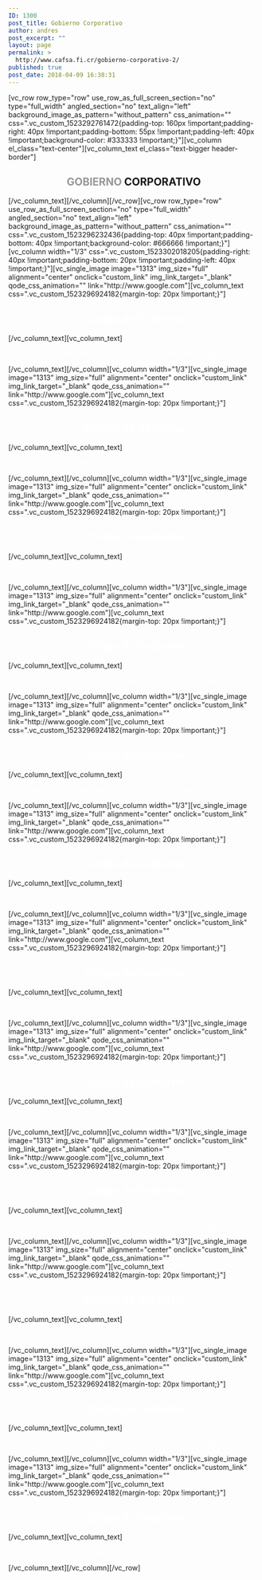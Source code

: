 ```yaml
---
ID: 1300
post_title: Gobierno Corporativo
author: andres
post_excerpt: ""
layout: page
permalink: >
  http://www.cafsa.fi.cr/gobierno-corporativo-2/
published: true
post_date: 2018-04-09 16:38:31
---
```

[vc_row row_type="row" use_row_as_full_screen_section="no" type="full_width" angled_section="no" text_align="left" background_image_as_pattern="without_pattern" css_animation="" css=".vc_custom_1523292761472{padding-top: 160px !important;padding-right: 40px !important;padding-bottom: 55px !important;padding-left: 40px !important;background-color: #333333 !important;}"][vc_column el_class="text-center"][vc_column_text el_class="text-bigger header-border"]
<h2 style="text-align: center;"><span style="color: #979797;">GOBIERNO</span> CORPORATIVO</h2>
[/vc_column_text][/vc_column][/vc_row][vc_row row_type="row" use_row_as_full_screen_section="no" type="full_width" angled_section="no" text_align="left" background_image_as_pattern="without_pattern" css_animation="" css=".vc_custom_1523296232436{padding-top: 40px !important;padding-bottom: 40px !important;background-color: #666666 !important;}"][vc_column width="1/3" css=".vc_custom_1523302018205{padding-right: 40px !important;padding-bottom: 20px !important;padding-left: 40px !important;}"][vc_single_image image="1313" img_size="full" alignment="center" onclick="custom_link" img_link_target="_blank" qode_css_animation="" link="http://www.google.com"][vc_column_text css=".vc_custom_1523296924182{margin-top: 20px !important;}"]
<h2 style="text-align: center;"><span style="color: #ffffff;">Código de Gobierno</span></h2>
[/vc_column_text][vc_column_text]
<p style="text-align: center;"><span style="color: #ffffff;">Consulte nuestros atestados y experiencia de nuestro equipo gerencial.</span></p>
[/vc_column_text][/vc_column][vc_column width="1/3"][vc_single_image image="1313" img_size="full" alignment="center" onclick="custom_link" img_link_target="_blank" qode_css_animation="" link="http://www.google.com"][vc_column_text css=".vc_custom_1523296924182{margin-top: 20px !important;}"]
<h2 style="text-align: center;"><span style="color: #ffffff;">Código de Gobierno</span></h2>
[/vc_column_text][vc_column_text]
<p style="text-align: center;"><span style="color: #ffffff;">Consulte nuestros atestados y experiencia de nuestro equipo gerencial.</span></p>
[/vc_column_text][/vc_column][vc_column width="1/3"][vc_single_image image="1313" img_size="full" alignment="center" onclick="custom_link" img_link_target="_blank" qode_css_animation="" link="http://www.google.com"][vc_column_text css=".vc_custom_1523296924182{margin-top: 20px !important;}"]
<h2 style="text-align: center;"><span style="color: #ffffff;">Código de Gobierno</span></h2>
[/vc_column_text][vc_column_text]
<p style="text-align: center;"><span style="color: #ffffff;">Consulte nuestros atestados y experiencia de nuestro equipo gerencial.</span></p>
[/vc_column_text][/vc_column][vc_column width="1/3"][vc_single_image image="1313" img_size="full" alignment="center" onclick="custom_link" img_link_target="_blank" qode_css_animation="" link="http://www.google.com"][vc_column_text css=".vc_custom_1523296924182{margin-top: 20px !important;}"]
<h2 style="text-align: center;"><span style="color: #ffffff;">Código de Gobierno</span></h2>
[/vc_column_text][vc_column_text]
<p style="text-align: center;"><span style="color: #ffffff;">Consulte nuestros atestados y experiencia de nuestro equipo gerencial.</span></p>
[/vc_column_text][/vc_column][vc_column width="1/3"][vc_single_image image="1313" img_size="full" alignment="center" onclick="custom_link" img_link_target="_blank" qode_css_animation="" link="http://www.google.com"][vc_column_text css=".vc_custom_1523296924182{margin-top: 20px !important;}"]
<h2 style="text-align: center;"><span style="color: #ffffff;">Código de Gobierno</span></h2>
[/vc_column_text][vc_column_text]
<p style="text-align: center;"><span style="color: #ffffff;">Consulte nuestros atestados y experiencia de nuestro equipo gerencial.</span></p>
[/vc_column_text][/vc_column][vc_column width="1/3"][vc_single_image image="1313" img_size="full" alignment="center" onclick="custom_link" img_link_target="_blank" qode_css_animation="" link="http://www.google.com"][vc_column_text css=".vc_custom_1523296924182{margin-top: 20px !important;}"]
<h2 style="text-align: center;"><span style="color: #ffffff;">Código de Gobierno</span></h2>
[/vc_column_text][vc_column_text]
<p style="text-align: center;"><span style="color: #ffffff;">Consulte nuestros atestados y experiencia de nuestro equipo gerencial.</span></p>
[/vc_column_text][/vc_column][vc_column width="1/3"][vc_single_image image="1313" img_size="full" alignment="center" onclick="custom_link" img_link_target="_blank" qode_css_animation="" link="http://www.google.com"][vc_column_text css=".vc_custom_1523296924182{margin-top: 20px !important;}"]
<h2 style="text-align: center;"><span style="color: #ffffff;">Código de Gobierno</span></h2>
[/vc_column_text][vc_column_text]
<p style="text-align: center;"><span style="color: #ffffff;">Consulte nuestros atestados y experiencia de nuestro equipo gerencial.</span></p>
[/vc_column_text][/vc_column][vc_column width="1/3"][vc_single_image image="1313" img_size="full" alignment="center" onclick="custom_link" img_link_target="_blank" qode_css_animation="" link="http://www.google.com"][vc_column_text css=".vc_custom_1523296924182{margin-top: 20px !important;}"]
<h2 style="text-align: center;"><span style="color: #ffffff;">Código de Gobierno</span></h2>
[/vc_column_text][vc_column_text]
<p style="text-align: center;"><span style="color: #ffffff;">Consulte nuestros atestados y experiencia de nuestro equipo gerencial.</span></p>
[/vc_column_text][/vc_column][vc_column width="1/3"][vc_single_image image="1313" img_size="full" alignment="center" onclick="custom_link" img_link_target="_blank" qode_css_animation="" link="http://www.google.com"][vc_column_text css=".vc_custom_1523296924182{margin-top: 20px !important;}"]
<h2 style="text-align: center;"><span style="color: #ffffff;">Código de Gobierno</span></h2>
[/vc_column_text][vc_column_text]
<p style="text-align: center;"><span style="color: #ffffff;">Consulte nuestros atestados y experiencia de nuestro equipo gerencial.</span></p>
[/vc_column_text][/vc_column][vc_column width="1/3"][vc_single_image image="1313" img_size="full" alignment="center" onclick="custom_link" img_link_target="_blank" qode_css_animation="" link="http://www.google.com"][vc_column_text css=".vc_custom_1523296924182{margin-top: 20px !important;}"]
<h2 style="text-align: center;"><span style="color: #ffffff;">Código de Gobierno</span></h2>
[/vc_column_text][vc_column_text]
<p style="text-align: center;"><span style="color: #ffffff;">Consulte nuestros atestados y experiencia de nuestro equipo gerencial.</span></p>
[/vc_column_text][/vc_column][vc_column width="1/3"][vc_single_image image="1313" img_size="full" alignment="center" onclick="custom_link" img_link_target="_blank" qode_css_animation="" link="http://www.google.com"][vc_column_text css=".vc_custom_1523296924182{margin-top: 20px !important;}"]
<h2 style="text-align: center;"><span style="color: #ffffff;">Código de Gobierno</span></h2>
[/vc_column_text][vc_column_text]
<p style="text-align: center;"><span style="color: #ffffff;">Consulte nuestros atestados y experiencia de nuestro equipo gerencial.</span></p>
[/vc_column_text][/vc_column][vc_column width="1/3"][vc_single_image image="1313" img_size="full" alignment="center" onclick="custom_link" img_link_target="_blank" qode_css_animation="" link="http://www.google.com"][vc_column_text css=".vc_custom_1523296924182{margin-top: 20px !important;}"]
<h2 style="text-align: center;"><span style="color: #ffffff;">Código de Gobierno</span></h2>
[/vc_column_text][vc_column_text]
<p style="text-align: center;"><span style="color: #ffffff;">Consulte nuestros atestados y experiencia de nuestro equipo gerencial.</span></p>
[/vc_column_text][/vc_column][/vc_row]
